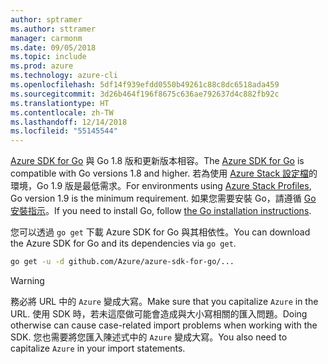 ```yaml
---
author: sptramer
ms.author: sttramer
manager: carmonm
ms.date: 09/05/2018
ms.topic: include
ms.prod: azure
ms.technology: azure-cli
ms.openlocfilehash: 5df14f939efdd0550b49261c88c8dc6518ada459
ms.sourcegitcommit: 3d26b464f196f8675c636ae792637d4c882fb92c
ms.translationtype: HT
ms.contentlocale: zh-TW
ms.lasthandoff: 12/14/2018
ms.locfileid: "55145544"
---
```

<span data-ttu-id="ebb01-101">[Azure SDK for Go](https://github.com/Azure/azure-sdk-for-go) 與 Go 1.8 版和更新版本相容。</span><span class="sxs-lookup"><span data-stu-id="ebb01-101">The [Azure SDK for Go](https://github.com/Azure/azure-sdk-for-go) is compatible with Go versions 1.8 and higher.</span></span> <span data-ttu-id="ebb01-102">若為使用 [Azure Stack 設定檔](/azure/azure-stack/user/azure-stack-version-profiles-go)的環境，Go 1.9 版是最低需求。</span><span class="sxs-lookup"><span data-stu-id="ebb01-102">For environments using [Azure Stack Profiles](/azure/azure-stack/user/azure-stack-version-profiles-go), Go version 1.9 is the minimum requirement.</span></span>
<span data-ttu-id="ebb01-103">如果您需要安裝 Go，請遵循 [Go 安裝指示](https://golang.org/doc/install)。</span><span class="sxs-lookup"><span data-stu-id="ebb01-103">If you need to install Go, follow [the Go installation instructions](https://golang.org/doc/install).</span></span>

<span data-ttu-id="ebb01-104">您可以透過 `go get` 下載 Azure SDK for Go 與其相依性。</span><span class="sxs-lookup"><span data-stu-id="ebb01-104">You can download the Azure SDK for Go and its dependencies via `go get`.</span></span>

```bash
go get -u -d github.com/Azure/azure-sdk-for-go/...
```

> [!WARNING]
> <span data-ttu-id="ebb01-105">務必將 URL 中的 `Azure` 變成大寫。</span><span class="sxs-lookup"><span data-stu-id="ebb01-105">Make sure that you capitalize `Azure` in the URL.</span></span> <span data-ttu-id="ebb01-106">使用 SDK 時，若未這麼做可能會造成與大小寫相關的匯入問題。</span><span class="sxs-lookup"><span data-stu-id="ebb01-106">Doing otherwise can cause case-related import problems when working with the SDK.</span></span> <span data-ttu-id="ebb01-107">您也需要將您匯入陳述式中的 `Azure` 變成大寫。</span><span class="sxs-lookup"><span data-stu-id="ebb01-107">You also need to capitalize `Azure` in your import statements.</span></span>
